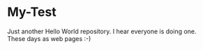 # My-Test
Just another Hello World repository. I hear everyone is doing one. 
<br>These days as web pages :-) 
